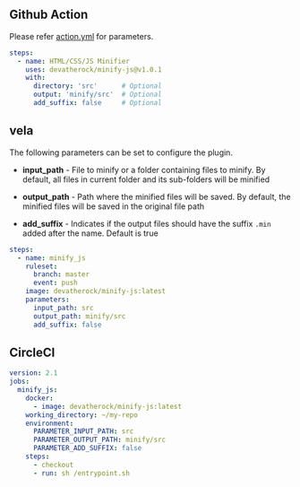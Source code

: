 ## Github Action
Please refer [action.yml](action.yml) for parameters.

```yaml
steps:
  - name: HTML/CSS/JS Minifier
    uses: devatherock/minify-js@v1.0.1
    with:
      directory: 'src'      # Optional
      output: 'minify/src'  # Optional
      add_suffix: false     # Optional
```

## vela
The following parameters can be set to configure the plugin.

* **input_path** - File to minify or a folder containing files to minify. By default, all files in current folder and 
  its sub-folders will be minified
  
* **output_path** - Path where the minified files will be saved. By default, the minified files will be saved in the 
  original file path
  
* **add_suffix** - Indicates if the output files should have the suffix `.min` added after the name. Default is true

```yaml
steps:
  - name: minify_js
    ruleset:
      branch: master
      event: push
    image: devatherock/minify-js:latest
    parameters:
      input_path: src
      output_path: minify/src
      add_suffix: false
```

## CircleCI

```yaml
version: 2.1
jobs:
  minify_js:
    docker:
      - image: devatherock/minify-js:latest
    working_directory: ~/my-repo
    environment:
      PARAMETER_INPUT_PATH: src
      PARAMETER_OUTPUT_PATH: minify/src
      PARAMETER_ADD_SUFFIX: false
    steps:
      - checkout
      - run: sh /entrypoint.sh
```